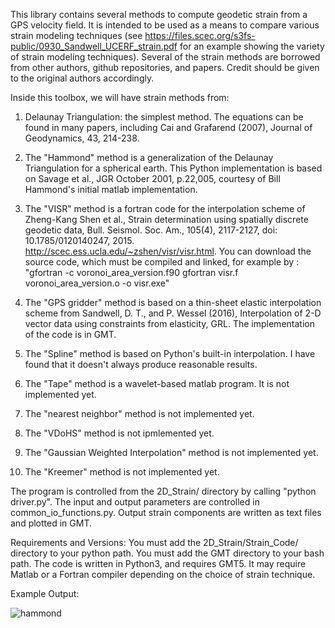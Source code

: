 This library contains several methods to compute geodetic strain from a GPS velocity field.  It is intended to be used as a means to compare various strain modeling techniques (see https://files.scec.org/s3fs-public/0930_Sandwell_UCERF_strain.pdf for an example showing the variety of strain modeling techniques). Several of the strain methods are borrowed from other authors, github repositories, and papers.  Credit should be given to the original authors accordingly.  

Inside this toolbox, we will have strain methods from: 

1.  Delaunay Triangulation: the simplest method. The equations can be found in many papers, including Cai and Grafarend (2007), Journal of Geodynamics, 43, 214-238. 

2.  The "Hammond" method is a generalization of the Delaunay Triangulation for a spherical earth. This Python implementation is based on Savage et al., JGR October 2001, p.22,005, courtesy of Bill Hammond's initial matlab implementation. 

3.  The "VISR" method is a fortran code for the interpolation scheme of Zheng-Kang Shen et al., Strain determination using spatially discrete geodetic data, Bull. Seismol. Soc. Am., 105(4), 2117-2127, doi: 10.1785/0120140247, 2015. http://scec.ess.ucla.edu/~zshen/visr/visr.html.  You can download the source code, which must be compiled and linked, for example by : 
"gfortran -c voronoi_area_version.f90
gfortran visr.f voronoi_area_version.o -o visr.exe"

4.  The "GPS gridder" method is based on a thin-sheet elastic interpolation scheme from Sandwell, D. T., and P. Wessel (2016), Interpolation of 2-D vector data using constraints from elasticity, GRL.  The implementation of the code is in GMT. 

5.  The "Spline" method is based on Python's built-in interpolation. I have found that it doesn't always produce reasonable results.  

6.  The "Tape" method is a wavelet-based matlab program. It is not implemented yet. 

7.  The "nearest neighbor" method is not implemented yet. 

8.  The "VDoHS" method is not ipmlemented yet. 

9.  The "Gaussian Weighted Interpolation" method is not implemented yet. 

10.  The "Kreemer" method is not implemented yet. 


The program is controlled from the 2D_Strain/ directory by calling "python driver.py". The input and output parameters are controlled in common_io_functions.py.  Output strain components are written as text files and plotted in GMT.  

Requirements and Versions: 
You must add the 2D_Strain/Strain_Code/ directory to your python path. You must add the GMT directory to your bash path. 
The code is written in Python3, and requires GMT5.  It may require Matlab or a Fortran compiler depending on the choice of strain technique.

Example Output: 

![hammond](https://github.com/kmaterna/Mendocino_Geodesy/tree/master/2D_Strain/Example_data/hammond.png)

